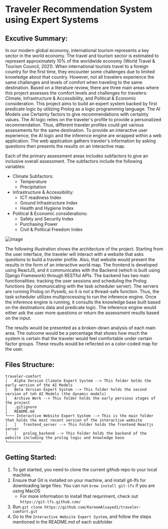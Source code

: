# Traveler Recommendation System using Expert Systems
## Excutive Summary:

In our modern global economy, international tourism represents a key sector in the world economy. The travel and tourism sector is estimated to represent approximately 10% of the worldwide economy ​​(World Travel & Tourism Council, 2021). When international tourists travel to a foreign country for the first time, they encounter some challenges due to limited knowledge about that country. However, not all travelers experience the same challenges and levels of comfort when traveling to the same destination. Based on a literature review, there are three main areas where this project assesses the comfort levels and challenges for travelers: Climate, Infrastructure & Accessibility, and Political & Economic consideration. This project aims to build an expert system backed by first predicate logic by utilizing Prolog as a logic programming language. The AI Models use Certainty factors to give recommendations with certainty values. The AI logic relies on the traveler's profile to provide a personalized recommendation. Thus, different traveler profiles could get various assessments for the same destination. To provide an interactive user experience, the AI logic and the inference engine are wrapped within a web application. The web application gathers traveler's information by asking questions then presents the results on an interactive map. 

Each of the primary assessment areas includes subfactors to give an inclusive overall assessment. The subfactors include the following variables:
 - Climate Subfactors: 
    - Temperature
    - Precipitation
 - Infrastructure & Accessibility: 
    - ICT readiness Index
    - Ground Infrastructure Index
    - Health and Hygiene Index
 - Political & Economic considerations: 
    - Safety and Security Index
    - Purchasing Power
    - Civil & Political Freedom Index

![image](https://user-images.githubusercontent.com/44312799/168241905-bc2a4de7-5587-4895-a6b4-cab483f63a4f.png)


The following illustration shows the architecture of the project. Starting from the user interface, the traveler will interact with a website that asks questions to build a traveler profile. Also, that website would present the results in the form of an interactive world map. The frontend is developed using ReactJS, and it communicates with the Backend (which is built using Django Framework) through RESTful APIs. The backend has two main functionalities: tracking the user sessions and scheduling the Prolog functions (by communicating with the task scheduler server). The servers are running Prolog on Pyswib, so it is not a thread-safe function. Thus, the task scheduler utilizes multiprocessing to run the inference engine. Once the inference engine is running, it consults the knowledge base built based on the destinations data and predicate logic. The inference engine would either ask the user more questions or return the assessment results based on the input.  

The results would be presented as a broken-down analysis of each main area. The outcome would be a percentage that shows how much the system is certain that the traveler would feel comfortable under certain factor groups. These results would be reflected on a color-coded map for the user. 

## Files Structure:
```
traveler-comfort
│   Alpha Version Climate Expert System --> This folder holds the early version of the AI Models
│   Beta Version Expert System --> This folder holds the second version of teh AI Models (the dynamic models)
│   Archive Work --> This folder holds the early pervious stages of the project
│   .gitignore
│   README.md
└─── Interactive Website Expert System --> This is the main folder that holds the most recent version of the interactive website
│   │   frontend_server --> This Folder holds the frontend Reactjs server
│   │   prolog_backend --> This Folder holds the backend of the website including the prolog logic and knowledge base
└───────────────
```

## Getting Started: 
1. To get started, you need to clone the current github repo to your local machine.
2. Ensure that Git is installed on your machine, and install git-lfs for downloading large files. You can run `brew install git-lfs` if you are using MacOS
   - For more information to install that requriment, check out `https://git-lfs.github.com/`
3. Run `git clone https://github.com/KareemAlsayed1/traveler-comfort.git`
4. Go to the `Interactive Website Expert System`, and follow the steps mentioned in the README.md of each subfolder

